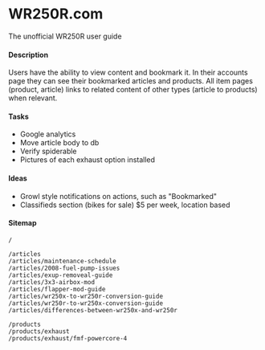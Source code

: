WR250R.com
==========
The unofficial WR250R user guide


#### Description
Users have the ability to view content and bookmark it. In their accounts page they can see their bookmarked articles and products. All item pages (product, article) links to related content of other types (article to products) when relevant.

#### Tasks
* Google analytics
* Move article body to db
* Verify spiderable
* Pictures of each exhaust option installed

#### Ideas
* Growl style notifications on actions, such as "Bookmarked"
* Classifieds section (bikes for sale) $5 per week, location based

#### Sitemap
```
/

/articles
/articles/maintenance-schedule
/articles/2008-fuel-pump-issues
/articles/exup-removeal-guide
/articles/3x3-airbox-mod
/articles/flapper-mod-guide
/articles/wr250x-to-wr250r-conversion-guide
/articles/wr250r-to-wr250x-conversion-guide
/articles/differences-between-wr250x-and-wr250r

/products
/products/exhaust
/products/exhaust/fmf-powercore-4

```

